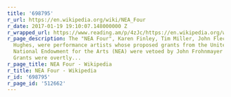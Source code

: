 ```yaml
---
title: '698795'
r_url: https://en.wikipedia.org/wiki/NEA_Four
r_date: 2017-01-19 19:10:07.148000000 Z
r_wrapped_url: https://www.reading.am/p/4zJc/https://en.wikipedia.org/wiki/NEA_Four
r_page_description: The "NEA Four", Karen Finley, Tim Miller, John Fleck, and Holly
  Hughes, were performance artists whose proposed grants from the United States government's
  National Endowment for the Arts (NEA) were vetoed by John Frohnmayer in June 1990.
  Grants were overtly...
r_page_title: NEA Four - Wikipedia
r_title: NEA Four - Wikipedia
r_id: '698795'
r_page_id: '512662'
---
```


